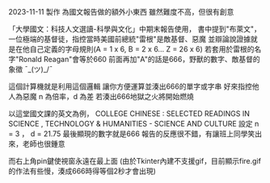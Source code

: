 2023-11-11 製作
為國文報告做的額外小東西
雖然難度不高，但很有創意

「大學國文：科技人文選讀-科學與文化」中期末報告使用，
書中提到"布萊文"，一位極端的基督徒，指控當時美國前總統"雷根"是敵基督、惡魔
並辯論說證據就是在他自己定義的字母規則(A = 1 x 6, B = 2 x 6... Z = 26 x 6)
若套用於雷根的名字"Ronald Reagan"會等於660
前面再加"A"的話是666，野獸的數字、敵基督的象徵 ¯\_(ツ)_/¯

這個計算機就是利用這個邏輯
讓你方便運算並湊出666的單字或字串
好來指控他人為惡魔
n 為倍率，d 為差
若湊出666地獄之火將開始燃燒


以這堂國文課的英文為例，
COLLEGE CHINESE : SELECTED READINGS IN SCIENCE , TECHNOLOGY & HUMANITIES - SCIENCE AND CULTURE
設定 n = 3 ， d = 21.75
最後顯現的數字就是666
報告的反應很不錯，有讓班上同學笑出來，老師也很鍾意

而右上角pin鍵使視窗永遠在最上面
(由於Tkinter內建不支援gif，目前顯示fire.gif的作法有些慢，湊成666時得等個2秒才會出現)



